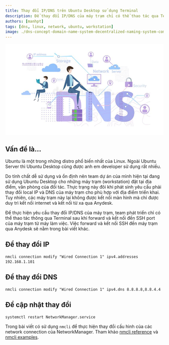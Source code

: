 ```yaml
---
title: Thay đổi IP/DNS trên Ubuntu Desktop sử dụng Terminal
description: Để thay đổi IP/DNS của máy trạm chỉ có thể thao tác qua Terminal sau khi forward và kết nối đến SSH port của máy trạm từ máy làm việc.
authors: [manhpt]
tags: [dns, linux, network, ubuntu, workstation]
image: ./dns-concept-domain-name-system-decentralized-naming-system-computers-devices-services-other-resources-dns-concept-domain-109460557.jpg
---
```


![](./dns-concept-domain-name-system-decentralized-naming-system-computers-devices-services-other-resources-dns-concept-domain-109460557.jpg)

## Vấn đề là...

Ubuntu là một trong những distro phổ biến nhất của Linux. Ngoài Ubuntu Server thì Ubuntu Desktop cũng được anh em developer sử dụng rất nhiều.

Do tính chất dễ sử dụng và ổn định nên team dự án của mình hiện tại đang sử dụng Ubuntu Desktop cho những máy trạm (workstation) đặt tại địa điểm, văn phòng của đối tác. Thực trạng này đôi khi phát sinh yêu cầu phải thay đổi local IP và DNS của máy trạm cho phù hợp với địa điểm triển khai. Tuy nhiên, các máy trạm này lại không được kết nối màn hình mà chỉ được duy trì kết nối internet và kết nối từ xa qua Anydesk.

Để thực hiện yêu cầu thay đổi IP/DNS của máy trạm, team phát triển chỉ có thể thao tác thông qua Terminal sau khi forward và kết nối đến SSH port của máy trạm từ máy làm việc. Việc forward và kết nối SSH đến máy trạm qua Anydesk sẽ nằm trong bài viết khác.

## Để thay đổi IP

```shell
nmcli connection modify "Wired Connection 1" ipv4.addresses 192.168.1.101
```

## Để thay đổi DNS

```shell
nmcli connection modify "Wired Connection 1" ipv4.dns 8.8.8.8,8.8.4.4
```

## Để cập nhật thay đổi

```shell
systemctl restart NetworkManager.service
```

Trong bài viết có sử dụng `nmcli` để thực hiện thay đổi cấu hình của các network connection của NetworkManager. Tham khảo [nmcli reference](https://developer.gnome.org/NetworkManager/stable/nmcli.html) và [nmcli examples](https://developer.gnome.org/NetworkManager/stable/nmcli-examples.html).
